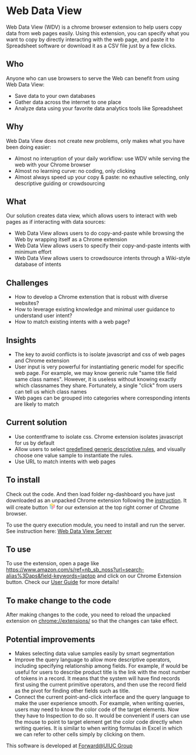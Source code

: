 # Web Data View
Web Data View (WDV) is a chrome browser extension to help users copy data from web pages easily. Using this extension, you can specify what you want to copy by directly interacting with the web page, and paste it to Spreadsheet software or download it as a CSV file just by a few clicks.

## Who
Anyone who can use browsers to serve the Web can benefit from using Web Data View:
* Save data to your own databases
* Gather data across the internet to one place
* Analyze data using your favorite data analytics tools like Spreadsheet

## Why
Web Data View does not create new problems, only makes what you have been doing easier:
* Almost no interuption of your daily workflow: use WDV while serving the web with your Chrome browser
* Almost no learning curve: no coding, only clicking
* Almost always speed up your copy & paste: no exhautive selecting, only descriptive guiding or crowdsourcing

## What
Our solution creates data view, which allows users to interact with web pages as if interacting with data sources:
* Web Data View allows users to do copy-and-paste while browsing the Web by wrapping itself as a Chrome extension
* Web Data View allows users to specify their copy-and-paste intents with minimum effort
* Web Data View allows users to crowdsource intents through a Wiki-style database of intents

## Challenges
* How to develop a Chrome extenstion that is robust with diverse websites?
* How to leverage existing knowledge and minimal user guidance to understand user intent?
* How to match existing intents with a web page?

## Insights
* The key to avoid conflicts is to isolate javascript and css of web pages and Chrome extension
* User input is very powerful for instantiating generic model for specific web page. For example, we may know generic rule "same title field same class names". However, it is useless without knowing exactly which classnames they share. Fortunately, a single "click" from users can tell us which class names
* Web pages can be grouped into categories where corresponding intents are likely to match

## Current solution
* Use contentframe to isolate css. Chrome extension isolates javascript for us by default
* Allow users to select [predefined generic descriptive rules](https://github.com/forward-uiuc/Web-Data-View/wiki/Filter-Options), and visually choose one value sample to instantiate the rules.
* Use URL to match intents with web pages

## To install
Check out the code. And then load folder ng-dashboard you have just downloaded as an unpacked Chrome extension following the [instruction](https://github.com/forward-uiuc/Web-Data-View/wiki/Setup-Instructions). It will create button <img src='https://github.com/forward-uiuc/Web-Data-View/blob/master/ng-dashboard/assets/logo/logo_color_16.png'> for our extension at the top right corner of Chrome browser.

To use the query execution module, you need to install and run the server. See instruction here: [Web Data View Server](https://github.com/forward-uiuc/Web-Data-View-server) 

## To use
To use the extension, open a page like https://www.amazon.com/s/ref=nb_sb_noss?url=search-alias%3Daps&field-keywords=laptop and click on our Chrome Extension button. Check our [User Guide](https://github.com/forward-uiuc/Web-Data-View/wiki/User-Guide) for more details!

## To make change to the code
After making changes to the code, you need to reload the unpacked extension on [chrome://extensions/](chrome://extensions/) so that the changes can take effect.

## Potential improvements
* Makes selecting data value samples easily by smart segmentation
* Improve the query language to allow more descriptive operators, including specifying relationship among fields. For example, if would be useful for users to describe product title is the link with the most number of tokens in a record. It means that the system will have find records first using the current primitive operators, and then use the record field as the pivot for finding other fields such as title.
* Connect the current point-and-click interface and the query language to make the user experience smooth. For example, when writing queries, users may need to know the color code of the target elements. Now they have to Inspection to do so. It would be convenient if users can use the mouse to point to target element get the color code directly when writing queries. It is similar to when writing formulas in Excel in which we can refer to other cells simply by clicking on them.

This software is developed at [Forward@UIUC Group](http://forwarddatalab.org/kevinchang)
